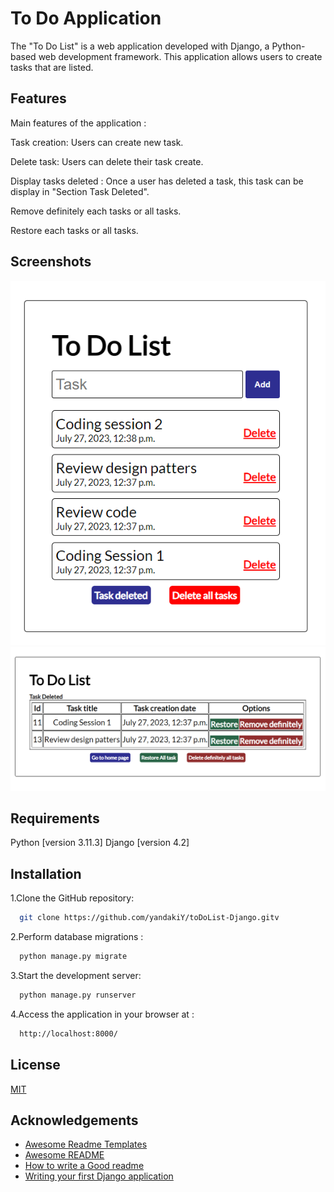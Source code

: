 
# To Do Application

The "To Do List" is a web application developed with Django, a Python-based web development framework. This application allows users to create tasks that are listed.

## Features
 
Main features of the application :

Task creation: Users can create new task.

Delete task: Users can delete their task create.

Display tasks deleted : Once a user has deleted a task, this task can be display in "Section Task Deleted".

Remove definitely each tasks or all tasks.

Restore each tasks or all tasks.
<!-- View active polls: The application displays only active polls with a publication date prior to the current date. -->

## Screenshots
![Home Page w/ Text](/images/home.png)
![Tasks deleted Page w/ Text](/images/tasks%20deleted.png)

## Requirements
Python [version 3.11.3]
Django [version 4.2]




## Installation

1.Clone the GitHub repository:

```bash
  git clone https://github.com/yandakiY/toDoList-Django.gitv
```

2.Perform database migrations :

```bash
  python manage.py migrate

```

3.Start the development server:

```bash
  python manage.py runserver

```

4.Access the application in your browser at :
```bash
  http://localhost:8000/
```
## License

[MIT](https://choosealicense.com/licenses/mit/)


## Acknowledgements

 - [Awesome Readme Templates](https://awesomeopensource.com/project/elangosundar/awesome-README-templates)
 - [Awesome README](https://github.com/matiassingers/awesome-readme)
 - [How to write a Good readme](https://bulldogjob.com/news/449-how-to-write-a-good-readme-for-your-github-project)
 - [Writing your first Django application](https://docs.djangoproject.com/en/4.2/intro/tutorial01/)
